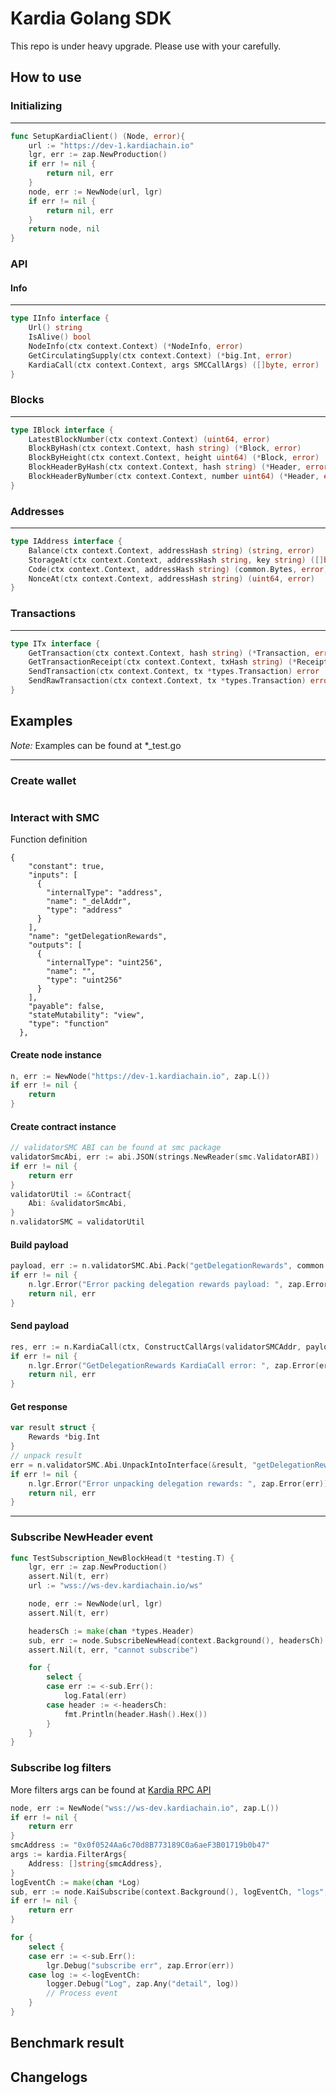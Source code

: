 # Kardia Golang SDK

This repo is under heavy upgrade. Please use with your carefully.

## How to use

### Initializing

-----

```go
func SetupKardiaClient() (Node, error){
	url := "https://dev-1.kardiachain.io"
	lgr, err := zap.NewProduction()
	if err != nil {
        return nil, err
    }
    node, err := NewNode(url, lgr)
    if err != nil {
    	return nil, err
    }
    return node, nil
}

```

### API

#### Info

------

```go
type IInfo interface {
    Url() string
    IsAlive() bool
    NodeInfo(ctx context.Context) (*NodeInfo, error)
    GetCirculatingSupply(ctx context.Context) (*big.Int, error)
    KardiaCall(ctx context.Context, args SMCCallArgs) ([]byte, error)
}
```

### Blocks

------

```go
type IBlock interface {
	LatestBlockNumber(ctx context.Context) (uint64, error)
	BlockByHash(ctx context.Context, hash string) (*Block, error)
	BlockByHeight(ctx context.Context, height uint64) (*Block, error)
	BlockHeaderByHash(ctx context.Context, hash string) (*Header, error)
	BlockHeaderByNumber(ctx context.Context, number uint64) (*Header, error)
}
```

### Addresses

------

```go
type IAddress interface {
    Balance(ctx context.Context, addressHash string) (string, error)
    StorageAt(ctx context.Context, addressHash string, key string) ([]byte, error)
    Code(ctx context.Context, addressHash string) (common.Bytes, error)
    NonceAt(ctx context.Context, addressHash string) (uint64, error)
}
```

### Transactions

------

```go
type ITx interface {
    GetTransaction(ctx context.Context, hash string) (*Transaction, error)
    GetTransactionReceipt(ctx context.Context, txHash string) (*Receipt, error)
    SendTransaction(ctx context.Context, tx *types.Transaction) error
    SendRawTransaction(ctx context.Context, tx *types.Transaction) error
}
```

## Examples

_Note:_ Examples can be found at *_test.go

---

### Create wallet

```go

```

### Interact with SMC

Function definition

```shell
{
    "constant": true,
    "inputs": [
      {
        "internalType": "address",
        "name": "_delAddr",
        "type": "address"
      }
    ],
    "name": "getDelegationRewards",
    "outputs": [
      {
        "internalType": "uint256",
        "name": "",
        "type": "uint256"
      }
    ],
    "payable": false,
    "stateMutability": "view",
    "type": "function"
  },
```

#### Create node instance

```go
n, err := NewNode("https://dev-1.kardiachain.io", zap.L())
if err != nil {
	return 
}

```

#### Create contract instance

```go
// validatorSMC ABI can be found at smc package
validatorSmcAbi, err := abi.JSON(strings.NewReader(smc.ValidatorABI))
if err != nil {
    return err
}
validatorUtil := &Contract{
    Abi: &validatorSmcAbi,
}
n.validatorSMC = validatorUtil
```

#### Build payload

```go
payload, err := n.validatorSMC.Abi.Pack("getDelegationRewards", common.HexToAddress(delegatorAddress))
if err != nil {
    n.lgr.Error("Error packing delegation rewards payload: ", zap.Error(err))
    return nil, err
}
```

#### Send payload

```go
res, err := n.KardiaCall(ctx, ConstructCallArgs(validatorSMCAddr, payload))
if err != nil {
    n.lgr.Error("GetDelegationRewards KardiaCall error: ", zap.Error(err))
    return nil, err
}
```

#### Get response

```go
var result struct {
    Rewards *big.Int
}
// unpack result
err = n.validatorSMC.Abi.UnpackIntoInterface(&result, "getDelegationRewards", res)
if err != nil {
    n.lgr.Error("Error unpacking delegation rewards: ", zap.Error(err))
    return nil, err
}
```

---

### Subscribe NewHeader event

```go
func TestSubscription_NewBlockHead(t *testing.T) {
	lgr, err := zap.NewProduction()
	assert.Nil(t, err)
	url := "wss://ws-dev.kardiachain.io/ws"

	node, err := NewNode(url, lgr)
	assert.Nil(t, err)

	headersCh := make(chan *types.Header)
	sub, err := node.SubscribeNewHead(context.Background(), headersCh)
	assert.Nil(t, err, "cannot subscribe")

	for {
		select {
		case err := <-sub.Err():
			log.Fatal(err)
		case header := <-headersCh:
			fmt.Println(header.Hash().Hex())
		}
	}
}

```

### Subscribe log filters

More filters args can be found
at [Kardia RPC API](https://github.com/kardiachain/go-kardia/wiki/Kardia-JSON-RPC-API#kai_newFilter)

```go
node, err := NewNode("wss://ws-dev.kardiachain.io", zap.L())
if err != nil {
    return err
}
smcAddress := "0x0f0524Aa6c70d8B773189C0a6aeF3B01719b0b47"
args := kardia.FilterArgs{
    Address: []string{smcAddress},
}
logEventCh := make(chan *Log)
sub, err := node.KaiSubscribe(context.Background(), logEventCh, "logs", args)
if err != nil {
    return err
}

for {
    select {
    case err := <-sub.Err():
        lgr.Debug("subscribe err", zap.Error(err))
    case log := <-logEventCh:
        logger.Debug("Log", zap.Any("detail", log))
        // Process event
    }
}
```

## Benchmark result

## Changelogs